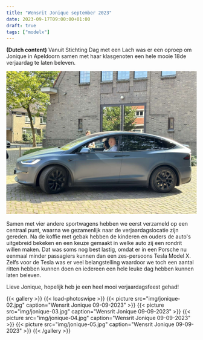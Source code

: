 ```yaml
---
title: "Wensrit Jonique september 2023"
date: 2023-09-17T09:00:00+01:00
draft: true
tags: ["modelx"]
---
```


**(Dutch content)** Vanuit Stichting Dag met een Lach was er een oproep om Jonique in Apeldoorn samen met haar klasgenoten een hele mooie 18de verjaardag te laten beleven. 

![image](img/title.jpg)

Samen met vier andere sportwagens hebben we eerst verzameld op een centraal punt, waarna we gezamenlijk naar de verjaardagslocatie zijn gereden. Na de koffie met gebak hebben de kinderen en ouders de auto's uitgebreid bekeken en een keuze gemaakt in welke auto zij een rondrit willen maken. Dat was soms nog best lastig, omdat er in een Porsche nu eenmaal minder passagiers kunnen dan een zes-persoons Tesla Model X. Zelfs voor de Tesla was er veel belangstelling waardoor we toch een aantal ritten hebben kunnen doen en iedereen een hele leuke dag hebben kunnen laten beleven.

Lieve Jonique, hopelijk heb je een heel mooi verjaardagsfeest gehad!  

{{< gallery >}} {{< load-photoswipe >}}
{{< picture src="img/jonique-02.jpg" caption="Wensrit Jonique 09-09-2023" >}}
{{< picture src="img/jonique-03.jpg" caption="Wensrit Jonique 09-09-2023" >}}
{{< picture src="img/jonique-04.jpg" caption="Wensrit Jonique 09-09-2023" >}}
{{< picture src="img/jonique-05.jpg" caption="Wensrit Jonique 09-09-2023" >}}
{{< /gallery >}}
